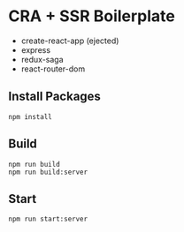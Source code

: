 # CRA + SSR Boilerplate

-   create-react-app (ejected)
-   express
-   redux-saga
-   react-router-dom

## Install Packages

```shell
npm install
```

## Build

```shell
npm run build
npm run build:server
```

## Start

```shell
npm run start:server
```
